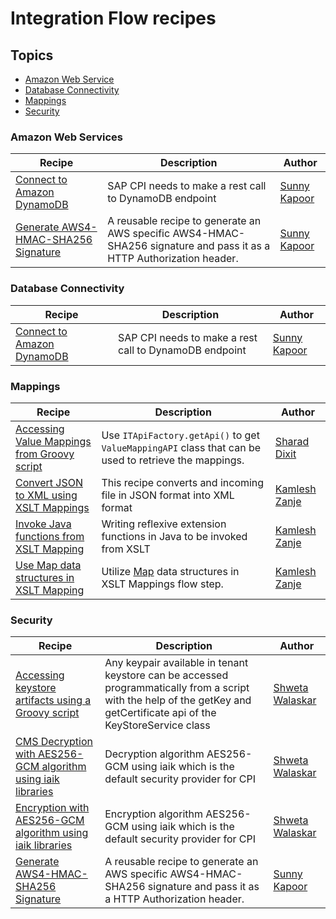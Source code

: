 # Integration Flow recipes

## Topics
* [Amazon Web Service](#amazon-web-services)
* [Database Connectivity](#amazon-developer-connectivity)
* [Mappings](#mappings)
* [Security](#security)

### Amazon Web Services
Recipe|Description|Author
---|---|---
[Connect to Amazon DynamoDB](for/ConnectToAWSDynmoDB)|SAP CPI needs to make a rest call to DynamoDB endpoint|[Sunny Kapoor](author.md#sunny-kapoor)|
[Generate AWS4-HMAC-SHA256 Signature](for/GenerateAWS4_HMAC_SHA256)| A reusable recipe to generate an AWS specific AWS4-HMAC-SHA256 signature and pass it as a HTTP Authorization header.|[Sunny Kapoor](author.md#sunny-kapoor)|

### Database Connectivity
Recipe|Description|Author
---|---|---
[Connect to Amazon DynamoDB](for/ConnectToAWSDynmoDB)|SAP CPI needs to make a rest call to DynamoDB endpoint|[Sunny Kapoor](author.md#sunny-kapoor)|

### Mappings
Recipe|Description|Author
---|---|---
[Accessing Value Mappings from Groovy script](for/AccessValueMappingsDynamicallyScript)|Use ```ITApiFactory.getApi()``` to get ```ValueMappingAPI``` class that can be used to retrieve the mappings.|[Sharad Dixit](author.md#sharad-dixit)|
[Convert JSON to XML using XSLT Mappings](for/ConvertJsonToXMLusingXSLT30)|This recipe converts and incoming file in JSON format into XML format |[Kamlesh Zanje](author.md#kamlesh-zanje)|
[Invoke Java functions from XSLT Mapping](for/InvokeJavaFunctionsFromXSLT30)|Writing reflexive extension functions in Java to be invoked from XSLT |[Kamlesh Zanje](author.md#kamlesh-zanje)|
[Use Map data structures in XSLT Mapping](for/ConstructMapDataStructsUsingXSLT30)|Utilize [Map](https://www.w3.org/TR/xslt-30/#map) data structures in XSLT Mappings flow step.|[Kamlesh Zanje](author.md#kamlesh-zanje) |


### Security
Recipe|Description|Author
---|---|---
[Accessing keystore artifacts using a Groovy script](for/AccessTenantKeystoreusingScript) |Any keypair available in tenant keystore can be accessed programmatically from a script with the help of the getKey and getCertificate api of the KeyStoreService class|[Shweta Walaskar](author.md#shweta-walaskar)|
[CMS Decryption with AES256-GCM algorithm using iaik libraries](for/Decryption_using_AES_GCM_iaik)|Decryption algorithm AES256-GCM using iaik which is the default security provider for CPI|[Shweta Walaskar](author.md#shweta-walaskar)|
[Encryption with AES256-GCM algorithm using iaik libraries](for/Encryption_using_AES_GCM_iaik)|Encryption algorithm AES256-GCM using iaik which is the default security provider for CPI|[Shweta Walaskar](author.md#shweta-walaskar)|
[Generate AWS4-HMAC-SHA256 Signature](for/GenerateAWS4_HMAC_SHA256)| A reusable recipe to generate an AWS specific AWS4-HMAC-SHA256 signature and pass it as a HTTP Authorization header.|[Sunny Kapoor](author.md#sunny-kapoor)|

